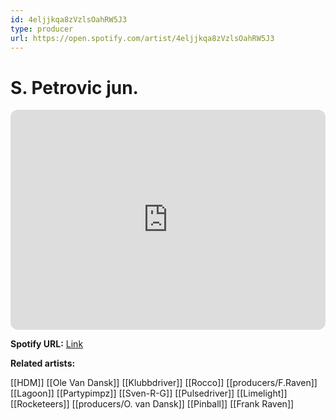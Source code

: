 ```yaml
---
id: 4eljjkqa8zVzlsOahRW5J3
type: producer
url: https://open.spotify.com/artist/4eljjkqa8zVzlsOahRW5J3
---
```

# S. Petrovic jun.

<iframe style="border-radius:12px" src="https://open.spotify.com/embed/artist/4eljjkqa8zVzlsOahRW5J3" width="100%" height="352" frameBorder="0" allowfullscreen="" allow="autoplay; clipboard-write; encrypted-media; fullscreen; picture-in-picture" loading="lazy"></iframe>

**Spotify URL:** [Link](https://open.spotify.com/artist/4eljjkqa8zVzlsOahRW5J3)

**Related artists:**

[[HDM]]
[[Ole Van Dansk]]
[[Klubbdriver]]
[[Rocco]]
[[producers/F.Raven]]
[[Lagoon]]
[[Partypimpz]]
[[Sven-R-G]]
[[Pulsedriver]]
[[Limelight]]
[[Rocketeers]]
[[producers/O. van Dansk]]
[[Pinball]]
[[Frank Raven]]
